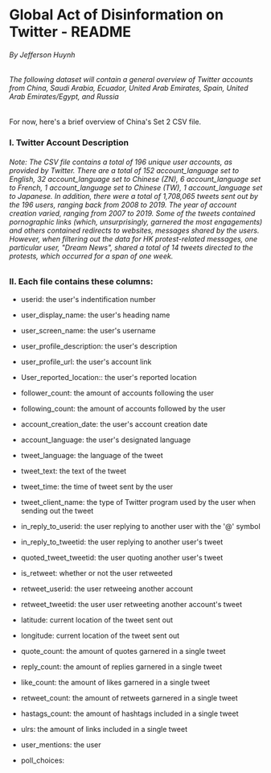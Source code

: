 #  Global Act of Disinformation on Twitter - README
###### By Jefferson Huynh

###### The following dataset will contain a general overview of Twitter accounts from China, Saudi Arabia, Ecuador, United Arab Emirates, Spain, United Arab Emirates/Egypt, and Russia

For now, here's a brief overview of China's Set 2 CSV file.


### I. Twitter Account  Description

###### Note: The CSV file contains a total of 196 unique user accounts, as provided by Twitter. There are a total of 152 account_language set to English, 32 account_language set to Chinese (ZN), 6 account_language set to French, 1 account_language set to Chinese (TW), 1 account_language set to Japanese. In addition, there were a total of  1,708,065 tweets sent out by the 196 users, ranging back from 2008 to 2019. The year of account creation varied, ranging from 2007 to 2019. Some of the tweets contained pornographic links (which, unsurprisingly, garnered the most engagements) and others contained redirects to websites, messages shared by the users. However, when filtering out the data for HK protest-related messages, one particular user, "Dream News", shared a total of 14 tweets directed to the protests, which occurred for a span of one week. 



### II. Each file contains these columns:
* userid: the user's indentification number

* user_display_name: the user's heading name

* user_screen_name: the user's username

* user_profile_description: the user's description

* user_profile_url: the user's account link

* User_reported_location:: the user's reported location

* follower_count: the amount of accounts following the user

* following_count: the amount of accounts followed by the user

* account_creation_date: the user's account creation date

* account_language: the user's designated language

* tweet_language: the language of the tweet

* tweet_text: the text of the tweet

* tweet_time: the time of tweet sent by the user

* tweet_client_name: the type of Twitter program used by the user when sending out the tweet

* in_reply_to_userid: the user replying to another user with the '@' symbol

* in_reply_to_tweetid: the user replying to another user's tweet

* quoted_tweet_tweetid: the user quoting another user's tweet

* is_retweet: whether or not the user retweeted

* retweet_userid: the user retweeing another account

* retweet_tweetid: the user user retweeting another account's tweet

* latitude: current location of the tweet sent out

* longitude: current location of the tweet sent out

* quote_count: the amount of quotes garnered in a single tweet

* reply_count: the amount of replies garnered in a single tweet

* like_count: the amount of likes garnered in a single tweet

* retweet_count: the amount of retweets garnered in a single tweet

* hastags_count: the amount of hashtags included in a single tweet

* ulrs: the amount of links included in a single tweet

* user_mentions: the user 

* poll_choices:

